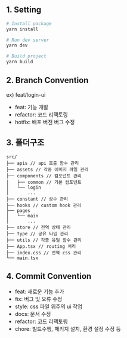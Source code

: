 ## 1. Setting

```bash
# Install package
yarn install

# Run dev server
yarn dev

# Build project
yarn build
```

## 2. Branch Convention

ex) feat/login-ui

- feat: 기능 개발
- refactor: 코드 리팩토링
- hotfix: 배포 버전 버그 수정

## 3. 폴더구조

```
src/
├── apis // api 호출 함수 관리
├── assets // 각종 이미지 파일 관리
├── components // 컴포넌트 관리
│   ├── common // 기본 컴포넌트
│   └── login
│       ...
├── constant // 상수 관리
├── hooks // custom hook 관리
├── pages
│   └── main
│       ...
├── store // 전역 상태 관리
├── type // 공유 타입 관리
├── utils // 각종 유틸 함수 관리
├── App.tsx // routing 처리
├── index.css // 전역 css 관리
└── main.tsx
```

## 4. Commit Convention

- feat: 새로운 기능 추가
- fix: 버그 및 오류 수정
- style: css 파일 위주의 ui 작업
- docs: 문서 수정
- refactor: 코드 리팩토링
- chore: 빌드수행, 패키지 설치, 환경 설정 수정 등
